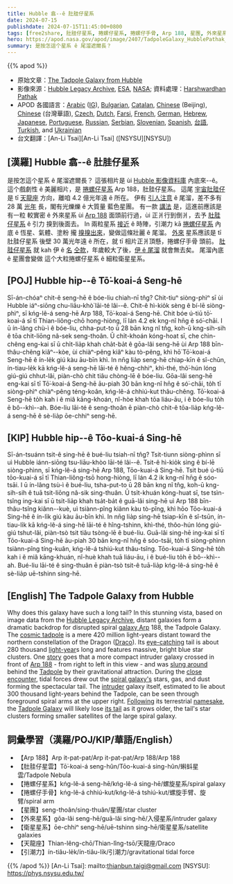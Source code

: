 ```yaml
---
title: Hubble 翕--ê 肚胿仔星系
date: 2024-07-15
publishdate: 2024-07-15T11:45:00+0800
tags: [free2share, 肚胿仔星系, 捲螺仔星系, 捲螺仔手骨, Arp 188, 星團, 外來星系, 衛星星系, 天龍座, 引潮力]
hero: https://apod.nasa.gov/apod/image/2407/TadpoleGalaxy_HubblePathak_960.jpg
summary: 是按怎這个星系 ê 尾溜遮爾長？
---
```


{{% apod %}}

- 原始文章：[The Tadpole Galaxy from Hubble](https://apod.nasa.gov/apod/ap240715.html)
- 影像來源：[Hubble Legacy Archive](https://hla.stsci.edu/), [ESA](https://www.esa.int/), [NASA](https://www.nasa.gov/); 資料處理：[Harshwardhan Pathak](https://www.instagram.com/mr.cosmic.wanderer/)
- APOD 各國語言：[Arabic](https://apod.me/) ([IG](https://www.instagram.com/apod.arabic/)), [Bulgarian](https://mediabricks.bg/apod-bulgaria), [Catalan](http://www.apod.cat/), [Chinese](https://www.bjp.org.cn/APOD/today.shtml) (Beijing), [Chinese](http://sprite.phys.ncku.edu.tw/astrolab/mirrors/apod/apod.html) (台灣華語), [Czech](http://www.astro.cz/apod/), [Dutch](http://www.apod.nl/), [Farsi](https://www.instagram.com/avastarapod/), [French](http://www.cidehom.com/apod.php),
[German](http://www.starobserver.org/), [Hebrew](http://www.astronomia2009.org.il/info/apod/apod.htm), [Japanese](http://home.u05.itscom.net/apodjpn/apodj/apodj0.htm), [Portuguese](https://www.instagram.com/apodbrasil/), [Russian](http://www.astronet.ru/db/apod.html), [Serbian](http://www.apod.rs/), [Slovenian](http://apod.fmf.uni-lj.si/), [Spanish](http://observatorio.info/), [台語](https://apod.tw/), [Tur](https://www.uzaydanhaberler.com/category/gorsel/apod/)[kish](https://evrimagaci.org/apod/), and [Ukrainian](http://astronomy.pp.ua/)
- 台文翻譯：[An-Li Tsai][An-Li Tsai] ([NSYSU][NSYSU])

## [漢羅] Hubble 翕--ê 肚胿仔星系
是按怎這个星系 ê 尾溜遮爾長？
這張相片是 ùi [Hubble 影像資料庫][Hubble Legacy Archive] 內底來--ê。
這个戲劇性 ê 美麗相片，是 [捲螺仔星系][galaxy Arp] Arp 188，肚胿仔星系。
這尾 [宇宙肚胿仔][cosmic tadpole] 是 tī [天龍座][Draco] 方向，離咱 4.2 億光年遠 ê 所在。
伊有 [引人注意][eye-catching] ê 尾溜，差不多有 28 萬 [光年][light-year] 長，閣有光爍爍 ê 大質量 藍色星團。
有一款 [講法][story] 是，這進前應該是有一粒 較實密 ê 外來星系 ùi [Arp 188][Arp 188] 面頭前行過，ùi 正爿行到倒爿，去予 [肚胿仔星系][Tadpole] ê 引力 搝到後面去。
In 兩粒星系 [接近][close encounter] ê 時陣，引潮力 kā [捲螺仔星系][spiral galaxy's] 內底 ê 恆星、氣體、塗粉 攏 [搝搝出來][slung around]，變做這條壯麗 ê 尾溜。
[外來][intruder] 星系應該是 tī 肚胿仔星系 後壁 30 萬光年遠 ê 所在，就 tī 相片正爿頂懸，捲螺仔手骨 頭前。
[肚胿仔星系][Tadpole Galaxy] 就 kah 伊 ê [名][namesake] [仝款][Following]，年歲較大了後，[伊 ê 尾溜][its tail] 就會無去矣。
尾溜內底 ê 星團會變做 這个大粒捲螺仔星系 ê 細粒衛星星系。

## [POJ] Hubble hip--ê Tō͘-koai-á Seng-hē
Sī-án-chóaⁿ chit-ê seng-hē ê bóe-liu chiah-nī tn̂g?
Chit-tiuⁿ siòng-phìⁿ sī ùi Hubble iáⁿ-siōng chu-liāu-khò͘ lāi-té lâi--ê.
Chit-ê hì-kio̍k sèng ê bí-lē siòng-phìⁿ, sī kńg-lê-á seng-hē Arp 188, Tō͘-koai-á Seng-hē.
Chit bóe ú-tiū tō͘-koai-á sī tī Thian-liông-chō hong-hiòng, lī lán 4.2 ek kng-nî hn̄g ê só͘-chāi.
I ū ín-lâng chù-ì ê bóe-liu, chha-put-to ū 28 bān kng nî tn̂g, koh-ū kng-sih-sih ê tōa chit-liōng nâ-sek seng-thoân.
Ū chi̍t-khoán kóng-hoat sī, che chìn-chêng eng-kai sī ū chi̍t-lia̍p khah cha̍t-ba̍t ê gōa-lâi seng-hē ùi Arp 188 bīn-thâu-chêng kiâⁿ--kòe, ùi chiàⁿ-pêng kiâⁿ kàu tò-pêng, khì hō͘ Tō͘-koai-á Seng-hē ê ín-le̍k giú kàu āu-bīn khì.
In nn̄g lia̍p seng-hē chiap-kīn ê sî-chūn, ín-tiau-le̍k kā kńg-lê-á seng-hē lāi-té ê hêng-chhiⁿ, khì-thé, thô͘-hún lóng giú-giú chhut-lâi, piàn-chò chit tiâu chòng-lē ê bóe-liu.
Gōa-lâi seng-hē eng-kai sī tī Tō͘-koai-á Seng-hē āu-piah 30 bān kng-nî hn̄g ê só͘-chāi, to̍h tī siòng-phìⁿ chiàⁿ-pêng téng-koân, kńg-lê-á chhiú-kut thâu-chêng.
Tō͘-koai-á Seng-hē to̍h kah i ê miâ kāng-khoán, nî-hòe khah tōa liáu-āu, i ê bóe-liu to̍h ē bô--khì--ah.
Bóe-liu lāi-té ê seng-thoân ē piàn-chò chit-ê tōa-lia̍p kńg-lê-á seng-hē ê sè-lia̍p ōe-chhiⁿ seng-hē.

## [KIP] Hubble hip--ê Tōo-kuai-á Sing-hē
Sī-án-tsuánn tsit-ê sing-hē ê bué-liu tsiah-nī tn̂g?
Tsit-tiunn siòng-phìnn sī uì Hubble iánn-siōng tsu-liāu-khòo lāi-té lâi--ê.
Tsit-ê hì-kio̍k sìng ê bí-lē siòng-phìnn, sī kńg-lê-á sing-hē Arp 188, Tōo-kuai-á Sing-hē.
Tsit bué ú-tiū tōo-kuai-á sī tī Thian-liông-tsō hong-hiòng, lī lán 4.2 ik kng-nî hn̄g ê sóo-tsāi.
I ū ín-lâng tsù-ì ê bué-liu, tsha-put-to ū 28 bān kng nî tn̂g, koh-ū kng-sih-sih ê tuā tsit-liōng nâ-sik sing-thuân.
Ū tsi̍t-khuán kóng-huat sī, tse tsìn-tsîng ing-kai sī ū tsi̍t-lia̍p khah tsa̍t-ba̍t ê guā-lâi sing-hē uì Arp 188 bīn-thâu-tsîng kiânn--kuè, uì tsiànn-pîng kiânn kàu tò-pîng, khì hōo Tōo-kuai-á Sing-hē ê ín-li̍k giú kàu āu-bīn khì.
In nn̄g lia̍p sing-hē tsiap-kīn ê sî-tsūn, ín-tiau-li̍k kā kńg-lê-á sing-hē lāi-té ê hîng-tshinn, khì-thé, thôo-hún lóng giú-giú tshut-lâi, piàn-tsò tsit tiâu tsòng-lē ê bué-liu.
Guā-lâi sing-hē ing-kai sī tī Tōo-kuai-á Sing-hē āu-piah 30 bān kng-nî hn̄g ê sóo-tsāi, to̍h tī siòng-phìnn tsiànn-pîng tíng-kuân, kńg-lê-á tshiú-kut thâu-tsîng.
Tōo-kuai-á Sing-hē to̍h kah i ê miâ kāng-khuán, nî-huè khah tuā liáu-āu, i ê bué-liu to̍h ē bô--khì--ah.
Bué-liu lāi-té ê sing-thuân ē piàn-tsò tsit-ê tuā-lia̍p kńg-lê-á sing-hē ê sè-lia̍p uē-tshinn sing-hē.

## [English] The Tadpole Galaxy from Hubble
Why does this galaxy have such a long tail?
In this stunning vista, based on image data from the [Hubble Legacy Archive][Hubble Legacy Archive], distant galaxies form a dramatic backdrop for disrupted spiral [galaxy Arp][galaxy Arp] 188, the Tadpole Galaxy.
The [cosmic tadpole][cosmic tadpole] is a mere 420 million light-years distant toward the northern constellation of the Dragon ([Draco][Draco]).
Its [eye-catching][eye-catching] tail is about 280 thousand [light-year][light-year]s long and features massive, bright blue star clusters.
One [story][story] goes that a more compact intruder galaxy crossed in front of [Arp 188][Arp 188] - from right to left in this view - and was [slung around][slung around] behind the [Tadpole][Tadpole] by their gravitational attraction.
During the [close encounter][close encounter], tidal forces drew out the [spiral galaxy's][spiral galaxy's] stars, gas, and dust forming the spectacular tail.
The [intruder][intruder] galaxy itself, estimated to lie about 300 thousand light-years behind the Tadpole, can be seen through foreground spiral arms at the upper right.
[Following][Following] its terrestrial [namesake][namesake], the [Tadpole Galaxy][Tadpole Galaxy] will likely lose [its tail][its tail] as it grows older, the tail's star clusters forming smaller satellites of the large spiral galaxy.

## 詞彙學習（漢羅/POJ/KIP/華語/English）
- 【Arp 188】Arp it-pat-pat/Arp it-pat-pat/Arp 188/Arp 188
- 【肚胿仔星雲】Tō͘-koai-á seng-hûn/Tōo-kuai-á sing-hûn/蝌蚪星雲/Tadpole Nebula
- 【捲螺仔星系】kńg-lê-á seng-hē/kńg-lê-á sing-hē/螺旋星系/spiral galaxy
- 【捲螺仔手骨】kńg-lê-á chhiú-kut/kńg-lê-á tshiú-kut/螺旋手臂、旋臂/spiral arm
- 【星團】seng-thoân/sing-thuân/星團/star cluster
- 【外來星系】gōa-lâi seng-hē/guā-lâi sing-hē/入侵星系/intruder galaxy
- 【衛星星系】ōe-chhiⁿ seng-hē/uē-tshinn sing-hē/衛星星系/satellite galaxies
- 【天龍座】Thian-lêng-chō/Thian-lîng-tsō/天龍座/Draco
- 【引潮力】ín-tiâu-le̍k/ín-tiâu-li̍k/引潮力/gravitational tidal force

{{% /apod %}}
[An-Li Tsai]: mailto:thianbun.taigi@gmail.com
[NSYSU]: https://phys.nsysu.edu.tw/

[copyright]: https://apod.nasa.gov/apod/fap/lib/about_apod.html#srapply
[License3]: https://creativecommons.org/licenses/by/3.0/
[License2]:https://creativecommons.org/licenses/by-nc-nd/2.0/

[Hubble Legacy Archive]:https://hla.stsci.edu/
[galaxy Arp]:http://nedwww.ipac.caltech.edu/level5/Arp/frames.html
[cosmic tadpole]:https://hubblesite.org/contents/media/images/2002/11/1181-Image.html
[Draco]:https://en.wikipedia.org/wiki/Draco_(constellation)
[eye-catching]:https://img.huffingtonpost.com/asset/5bad12683c000032000b0e42.jpeg?ops=scalefit_630_noupscale
[light-year]:https://science.nasa.gov/exoplanets/what-is-a-light-year/
[story]:http://www.boop.org/jan/justso/
[Arp 188]:https://www.astrobin.com/6odbgy/G/
[slung around]:https://apod.nasa.gov/apod/ap150201.html
[Tadpole]:https://en.wikipedia.org/wiki/Tadpole_Galaxy
[close encounter]:https://apod.nasa.gov/apod/ap120812.html
[spiral galaxy's]:https://apod.nasa.gov/apod/ap120604.html
[intruder]:https://apod.nasa.gov/apod/ap970224.html
[Following]:https://annex.exploratorium.edu/frogs/
[namesake]:http://www.countrysideinfo.co.uk/metindex.htm
[Tadpole Galaxy]:https://en.wikipedia.org/wiki/Tadpole_Galaxy
[its tail]:https://ui.adsabs.harvard.edu/abs/1972ApJ...178..623T/abstract
